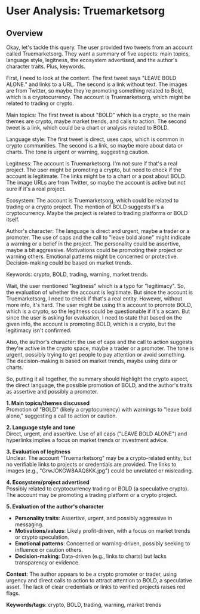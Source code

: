# User Analysis: Truemarketsorg

## Overview

<think>
Okay, let's tackle this query. The user provided two tweets from an account called Truemarketsorg. They want a summary of five aspects: main topics, language style, legitness, the ecosystem advertised, and the author's character traits. Plus, keywords.

First, I need to look at the content. The first tweet says "LEAVE BOLD ALONE." and links to a URL. The second is a link without text. The images are from Twitter, so maybe they're promoting something related to Bold, which is a cryptocurrency. The account is Truemarketsorg, which might be related to trading or crypto.

Main topics: The first tweet is about "BOLD" which is a crypto, so the main themes are crypto, maybe market trends, and calls to action. The second tweet is a link, which could be a chart or analysis related to BOLD.

Language style: The first tweet is direct, uses caps, which is common in crypto communities. The second is a link, so maybe more about data or charts. The tone is urgent or warning, suggesting caution.

Legitness: The account is Truemarketsorg. I'm not sure if that's a real project. The user might be promoting a crypto, but need to check if the account is legitimate. The links might be to a chart or a post about BOLD. The image URLs are from Twitter, so maybe the account is active but not sure if it's a real project.

Ecosystem: The account is Truemarketsorg, which could be related to trading or a crypto project. The mention of BOLD suggests it's a cryptocurrency. Maybe the project is related to trading platforms or BOLD itself.

Author's character: The language is direct and urgent, maybe a trader or a promoter. The use of caps and the call to "leave bold alone" might indicate a warning or a belief in the project. The personality could be assertive, maybe a bit aggressive. Motivations could be promoting their project or warning others. Emotional patterns might be concerned or protective. Decision-making could be based on market trends.

Keywords: crypto, BOLD, trading, warning, market trends.

Wait, the user mentioned "legitness" which is a typo for "legitimacy". So, the evaluation of whether the account is legitimate. But since the account is Truemarketsorg, I need to check if that's a real entity. However, without more info, it's hard. The user might be using this account to promote BOLD, which is a crypto, so the legitness could be questionable if it's a scam. But since the user is asking for evaluation, I need to state that based on the given info, the account is promoting BOLD, which is a crypto, but the legitimacy isn't confirmed.

Also, the author's character: the use of caps and the call to action suggests they're active in the crypto space, maybe a trader or a promoter. The tone is urgent, possibly trying to get people to pay attention or avoid something. The decision-making is based on market trends, maybe using data or charts.

So, putting it all together, the summary should highlight the crypto aspect, the direct language, the possible promotion of BOLD, and the author's traits as assertive and possibly a promoter.
</think>

**1. Main topics/themes discussed**  
Promotion of "BOLD" (likely a cryptocurrency) with warnings to "leave bold alone," suggesting a call to action or caution.  

**2. Language style and tone**  
Direct, urgent, and assertive. Use of all caps ("LEAVE BOLD ALONE") and hyperlinks implies a focus on market trends or investment advice.  

**3. Evaluation of legitness**  
Unclear. The account "Truemarketsorg" may be a crypto-related entity, but no verifiable links to projects or credentials are provided. The links to images (e.g., "GrwJOKGW8AAQ8KK.jpg") could be unrelated or misleading.  

**4. Ecosystem/project advertised**  
Possibly related to cryptocurrency trading or BOLD (a speculative crypto). The account may be promoting a trading platform or a crypto project.  

**5. Evaluation of the author's character**  
- **Personality traits**: Assertive, urgent, and possibly aggressive in messaging.  
- **Motivations/values**: Likely profit-driven, with a focus on market trends or crypto speculation.  
- **Emotional patterns**: Concerned or warning-driven, possibly seeking to influence or caution others.  
- **Decision-making**: Data-driven (e.g., links to charts) but lacks transparency or evidence.  

**Context**: The author appears to be a crypto promoter or trader, using urgency and direct calls to action to attract attention to BOLD, a speculative asset. The lack of clear credentials or links to verified projects raises red flags.  

**Keywords/tags**: crypto, BOLD, trading, warning, market trends